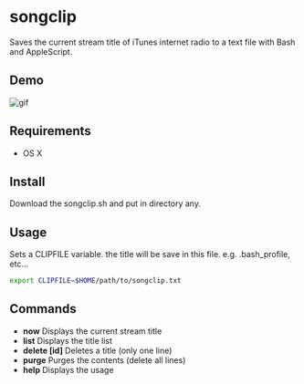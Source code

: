 # songclip
Saves the current stream title of iTunes internet radio to a text file with Bash and AppleScript.

## Demo
![gif](http://jamband.github.io/images/songclip.gif)

## Requirements
* OS X

## Install
Download the songclip.sh and put in directory any.

## Usage
Sets a CLIPFILE variable. the title will be save in this file. e.g. .bash_profile, etc...

```sh
export CLIPFILE=$HOME/path/to/songclip.txt
```

## Commands
* **now** Displays the current stream title
* **list** Displays the title list
* **delete [id]** Deletes a title (only one line)
* **purge** Purges the contents (delete all lines)
* **help** Displays the usage
